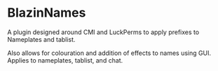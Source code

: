 # BlazinNames

A plugin designed around CMI and LuckPerms to apply prefixes to Nameplates and tablist. 

Also allows for colouration and addition of effects to names using GUI. Applies to nameplates, tablist, and chat.
